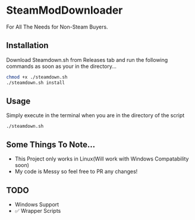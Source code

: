 
# SteamModDownloader
For All The Needs for Non-Steam Buyers.





## Installation

Download Steamdown.sh from Releases tab and run the following commands as soon as your in the directory...
```bash
chmod +x ./steamdown.sh
./steamdown.sh install
```
## Usage
Simply execute in the terminal when you are in the directory of the script
```
./steamdown.sh
```
 
## Some Things To Note...

- This Project only works in Linux(Will work with Windows Compatability soon)
- My code is Messy so feel free to PR any changes!

## TODO
- Windows Support
-  ✅ Wrapper Scripts 

